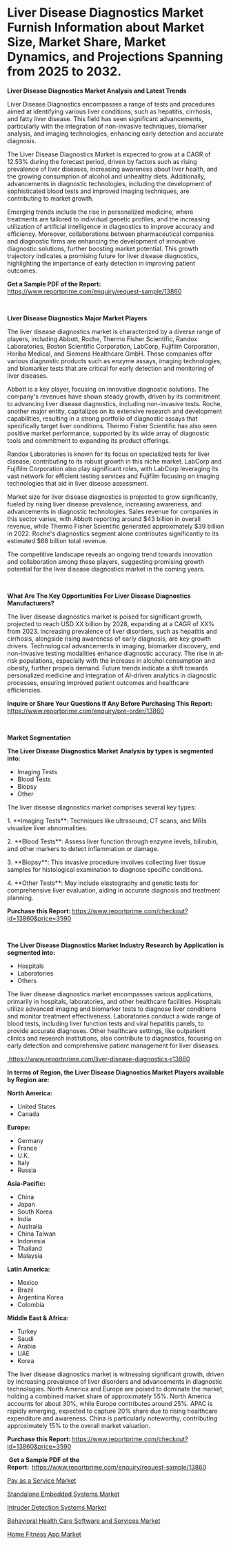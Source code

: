 <p><h1>Liver Disease Diagnostics Market Furnish Information about Market Size, Market Share, Market Dynamics, and Projections Spanning from 2025 to 2032.</h1></p><p><strong>Liver Disease Diagnostics Market Analysis and Latest Trends</strong></p>
<p><p>Liver Disease Diagnostics encompasses a range of tests and procedures aimed at identifying various liver conditions, such as hepatitis, cirrhosis, and fatty liver disease. This field has seen significant advancements, particularly with the integration of non-invasive techniques, biomarker analysis, and imaging technologies, enhancing early detection and accurate diagnosis.</p><p>The Liver Disease Diagnostics Market is expected to grow at a CAGR of 12.53% during the forecast period, driven by factors such as rising prevalence of liver diseases, increasing awareness about liver health, and the growing consumption of alcohol and unhealthy diets. Additionally, advancements in diagnostic technologies, including the development of sophisticated blood tests and improved imaging techniques, are contributing to market growth. </p><p>Emerging trends include the rise in personalized medicine, where treatments are tailored to individual genetic profiles, and the increasing utilization of artificial intelligence in diagnostics to improve accuracy and efficiency. Moreover, collaborations between pharmaceutical companies and diagnostic firms are enhancing the development of innovative diagnostic solutions, further boosting market potential. This growth trajectory indicates a promising future for liver disease diagnostics, highlighting the importance of early detection in improving patient outcomes.</p></p>
<p><strong>Get a Sample PDF of the Report:&nbsp;</strong> <a href="https://www.reportprime.com/enquiry/request-sample/13860?utm_campaign=1159&utm_medium=2&utm_source=Github&utm_content=ia&utm_term=20032025&utm_id=liver-disease-diagnostics">https://www.reportprime.com/enquiry/request-sample/13860</a></p>
<p>&nbsp;</p>
<p><strong>Liver Disease Diagnostics Major Market Players</strong></p>
<p><p>The liver disease diagnostics market is characterized by a diverse range of players, including Abbott, Roche, Thermo Fisher Scientific, Randox Laboratories, Boston Scientific Corporation, LabCorp, Fujifilm Corporation, Horiba Medical, and Siemens Healthcare GmbH. These companies offer various diagnostic products such as enzyme assays, imaging technologies, and biomarker tests that are critical for early detection and monitoring of liver diseases.</p><p>Abbott is a key player, focusing on innovative diagnostic solutions. The company's revenues have shown steady growth, driven by its commitment to advancing liver disease diagnostics, including non-invasive tests. Roche, another major entity, capitalizes on its extensive research and development capabilities, resulting in a strong portfolio of diagnostic assays that specifically target liver conditions. Thermo Fisher Scientific has also seen positive market performance, supported by its wide array of diagnostic tools and commitment to expanding its product offerings.</p><p>Randox Laboratories is known for its focus on specialized tests for liver disease, contributing to its robust growth in this niche market. LabCorp and Fujifilm Corporation also play significant roles, with LabCorp leveraging its vast network for efficient testing services and Fujifilm focusing on imaging technologies that aid in liver disease assessment.</p><p>Market size for liver disease diagnostics is projected to grow significantly, fueled by rising liver disease prevalence, increasing awareness, and advancements in diagnostic technologies. Sales revenue for companies in this sector varies, with Abbott reporting around $43 billion in overall revenue, while Thermo Fisher Scientific generated approximately $39 billion in 2022. Roche's diagnostics segment alone contributes significantly to its estimated $68 billion total revenue.</p><p>The competitive landscape reveals an ongoing trend towards innovation and collaboration among these players, suggesting promising growth potential for the liver disease diagnostics market in the coming years.</p></p>
<p>&nbsp;</p>
<p><strong>What Are The Key Opportunities For Liver Disease Diagnostics Manufacturers?</strong></p>
<p><p>The liver disease diagnostics market is poised for significant growth, projected to reach USD XX billion by 2028, expanding at a CAGR of XX% from 2023. Increasing prevalence of liver disorders, such as hepatitis and cirrhosis, alongside rising awareness of early diagnosis, are key growth drivers. Technological advancements in imaging, biomarker discovery, and non-invasive testing modalities enhance diagnostic accuracy. The rise in at-risk populations, especially with the increase in alcohol consumption and obesity, further propels demand. Future trends indicate a shift towards personalized medicine and integration of AI-driven analytics in diagnostic processes, ensuring improved patient outcomes and healthcare efficiencies.</p></p>
<p><strong>Inquire or Share Your Questions If Any Before Purchasing This Report:</strong> <a href="https://www.reportprime.com/enquiry/pre-order/13860?utm_campaign=1159&utm_medium=2&utm_source=Github&utm_content=ia&utm_term=20032025&utm_id=liver-disease-diagnostics">https://www.reportprime.com/enquiry/pre-order/13860</a></p>
<p>&nbsp;</p>
<p><strong>Market Segmentation</strong></p>
<p><strong>The Liver Disease Diagnostics Market Analysis by types is segmented into:</strong></p>
<p><ul><li>Imaging Tests</li><li>Blood Tests</li><li>Biopsy</li><li>Other</li></ul></p>
<p><p>The liver disease diagnostics market comprises several key types: </p><p>1. **Imaging Tests**: Techniques like ultrasound, CT scans, and MRIs visualize liver abnormalities.</p><p>2. **Blood Tests**: Assess liver function through enzyme levels, bilirubin, and other markers to detect inflammation or damage.</p><p>3. **Biopsy**: This invasive procedure involves collecting liver tissue samples for histological examination to diagnose specific conditions.</p><p>4. **Other Tests**: May include elastography and genetic tests for comprehensive liver evaluation, aiding in accurate diagnosis and treatment planning.</p></p>
<p><strong>Purchase this Report:&nbsp;</strong><a href="https://www.reportprime.com/checkout?id=13860&price=3590&utm_campaign=1159&utm_medium=2&utm_source=Github&utm_content=ia&utm_term=20032025&utm_id=liver-disease-diagnostics">https://www.reportprime.com/checkout?id=13860&price=3590</a></p>
<p>&nbsp;</p>
<p><strong>The Liver Disease Diagnostics Market Industry Research by Application is segmented into:</strong></p>
<p><ul><li>Hospitals</li><li>Laboratories</li><li>Others</li></ul></p>
<p><p>The liver disease diagnostics market encompasses various applications, primarily in hospitals, laboratories, and other healthcare facilities. Hospitals utilize advanced imaging and biomarker tests to diagnose liver conditions and monitor treatment effectiveness. Laboratories conduct a wide range of blood tests, including liver function tests and viral hepatitis panels, to provide accurate diagnoses. Other healthcare settings, like outpatient clinics and research institutions, also contribute to diagnostics, focusing on early detection and comprehensive patient management for liver diseases.</p></p>
<p><a href="https://www.reportprime.com/liver-disease-diagnostics-r13860?utm_campaign=1159&utm_medium=2&utm_source=Github&utm_content=ia&utm_term=20032025&utm_id=liver-disease-diagnostics">&nbsp;https://www.reportprime.com/liver-disease-diagnostics-r13860</a></p>
<p><strong>In terms of Region, the Liver Disease Diagnostics Market Players available by Region are:</strong></p>
<p>
    <p> <strong> North America: </strong>
        <ul>
            <li>United States</li>
            <li>Canada</li>
        </ul>
        </p> 
    <p> <strong> Europe: </strong>
        <ul>
            <li>Germany</li>
            <li>France</li>
            <li>U.K.</li>
            <li>Italy</li>
            <li>Russia</li>
        </ul>
        </p> 
    <p> <strong> Asia-Pacific: </strong>
        <ul>
            <li>China</li>
            <li>Japan</li>
            <li>South Korea</li>
            <li>India</li>
            <li>Australia</li>
            <li>China Taiwan</li>
            <li>Indonesia</li>
            <li>Thailand</li>
            <li>Malaysia</li>
        </ul>
        </p> 
    <p> <strong> Latin America: </strong>
        <ul>
            <li>Mexico</li>
            <li>Brazil</li>
            <li>Argentina Korea</li>
            <li>Colombia</li>
        </ul>
        </p> 
    <p> <strong> Middle East & Africa: </strong>
        <ul>
            <li>Turkey</li>
            <li>Saudi</li>
            <li>Arabia</li>
            <li>UAE</li>
            <li>Korea</li>
        </ul>
    </p>
    </p>
<p><p>The liver disease diagnostics market is witnessing significant growth, driven by increasing prevalence of liver disorders and advancements in diagnostic technologies. North America and Europe are poised to dominate the market, holding a combined market share of approximately 55%. North America accounts for about 30%, while Europe contributes around 25%. APAC is rapidly emerging, expected to capture 20% share due to rising healthcare expenditure and awareness. China is particularly noteworthy, contributing approximately 15% to the overall market valuation.</p></p>
<p><strong>Purchase this Report: </strong><a href="https://www.reportprime.com/checkout?id=13860&price=3590&utm_campaign=1159&utm_medium=2&utm_source=Github&utm_content=ia&utm_term=20032025&utm_id=liver-disease-diagnostics">https://www.reportprime.com/checkout?id=13860&price=3590</a></p>
<p>&nbsp;<strong>Get a Sample PDF of the Report:&nbsp;&nbsp;</strong><a href="https://www.reportprime.com/enquiry/request-sample/13860?utm_campaign=1159&utm_medium=2&utm_source=Github&utm_content=ia&utm_term=20032025&utm_id=liver-disease-diagnostics">https://www.reportprime.com/enquiry/request-sample/13860</a></p>
<p><strong></strong></p>
<p><p><a href="https://github.com/resiebustin/Market-Research-Report-List-1/blob/main/pay-as-a-service-market.md?utm_campaign=1159&utm_medium=2&utm_source=Github&utm_content=ia&utm_term=20032025&utm_id=liver-disease-diagnostics">Pay as a Service Market</a></p><p><a href="https://github.com/rwanjamiul/Market-Research-Report-List-1/blob/main/standalone-embedded-systems-market.md?utm_campaign=1159&utm_medium=2&utm_source=Github&utm_content=ia&utm_term=20032025&utm_id=liver-disease-diagnostics">Standalone Embedded Systems Market</a></p><p><a href="https://github.com/safatabhee/Market-Research-Report-List-1/blob/main/intruder-detection-systems-market.md?utm_campaign=1159&utm_medium=2&utm_source=Github&utm_content=ia&utm_term=20032025&utm_id=liver-disease-diagnostics">Intruder Detection Systems Market</a></p><p><a href="https://github.com/sivyerloucks/Market-Research-Report-List-1/blob/main/behavioral-health-care-software-and-services-market.md?utm_campaign=1159&utm_medium=2&utm_source=Github&utm_content=ia&utm_term=20032025&utm_id=liver-disease-diagnostics">Behavioral Health Care Software and Services Market</a></p><p><a href="https://github.com/rndwazeri/Market-Research-Report-List-1/blob/main/home-fitness-app-market.md?utm_campaign=1159&utm_medium=2&utm_source=Github&utm_content=ia&utm_term=20032025&utm_id=liver-disease-diagnostics">Home Fitness App Market</a></p></p>